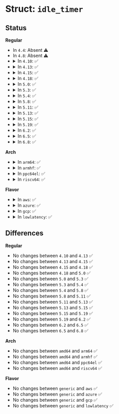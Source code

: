 # Struct: <code>idle_timer</code>

## Status
<b>Regular</b>
<ul>
<li>
In <code>4.4</code>: Absent ⚠️
</li>
<li>
In <code>4.8</code>: Absent ⚠️
</li>
<li>
<details>
<summary>In <code>4.10</code>: ✅</summary>

```c
struct idle_timer {
    struct hrtimer timer;
    int done;
};
```
</details>
</li>
<li>
<details>
<summary>In <code>4.13</code>: ✅</summary>

```c
struct idle_timer {
    struct hrtimer timer;
    int done;
};
```
</details>
</li>
<li>
<details>
<summary>In <code>4.15</code>: ✅</summary>

```c
struct idle_timer {
    struct hrtimer timer;
    int done;
};
```
</details>
</li>
<li>
<details>
<summary>In <code>4.18</code>: ✅</summary>

```c
struct idle_timer {
    struct hrtimer timer;
    int done;
};
```
</details>
</li>
<li>
<details>
<summary>In <code>5.0</code>: ✅</summary>

```c
struct idle_timer {
    struct hrtimer timer;
    int done;
};
```
</details>
</li>
<li>
<details>
<summary>In <code>5.3</code>: ✅</summary>

```c
struct idle_timer {
    struct hrtimer timer;
    int done;
};
```
</details>
</li>
<li>
<details>
<summary>In <code>5.4</code>: ✅</summary>

```c
struct idle_timer {
    struct hrtimer timer;
    int done;
};
```
</details>
</li>
<li>
<details>
<summary>In <code>5.8</code>: ✅</summary>

```c
struct idle_timer {
    struct hrtimer timer;
    int done;
};
```
</details>
</li>
<li>
<details>
<summary>In <code>5.11</code>: ✅</summary>

```c
struct idle_timer {
    struct hrtimer timer;
    int done;
};
```
</details>
</li>
<li>
<details>
<summary>In <code>5.13</code>: ✅</summary>

```c
struct idle_timer {
    struct hrtimer timer;
    int done;
};
```
</details>
</li>
<li>
<details>
<summary>In <code>5.15</code>: ✅</summary>

```c
struct idle_timer {
    struct hrtimer timer;
    int done;
};
```
</details>
</li>
<li>
<details>
<summary>In <code>5.19</code>: ✅</summary>

```c
struct idle_timer {
    struct hrtimer timer;
    int done;
};
```
</details>
</li>
<li>
<details>
<summary>In <code>6.2</code>: ✅</summary>

```c
struct idle_timer {
    struct hrtimer timer;
    int done;
};
```
</details>
</li>
<li>
<details>
<summary>In <code>6.5</code>: ✅</summary>

```c
struct idle_timer {
    struct hrtimer timer;
    int done;
};
```
</details>
</li>
<li>
<details>
<summary>In <code>6.8</code>: ✅</summary>

```c
struct idle_timer {
    struct hrtimer timer;
    int done;
};
```
</details>
</li>
</ul>
<b>Arch</b>
<ul>
<li>
<details>
<summary>In <code>arm64</code>: ✅</summary>

```c
struct idle_timer {
    struct hrtimer timer;
    int done;
};
```
</details>
</li>
<li>
<details>
<summary>In <code>armhf</code>: ✅</summary>

```c
struct idle_timer {
    struct hrtimer timer;
    int done;
};
```
</details>
</li>
<li>
<details>
<summary>In <code>ppc64el</code>: ✅</summary>

```c
struct idle_timer {
    struct hrtimer timer;
    int done;
};
```
</details>
</li>
<li>
<details>
<summary>In <code>riscv64</code>: ✅</summary>

```c
struct idle_timer {
    struct hrtimer timer;
    int done;
};
```
</details>
</li>
</ul>
<b>Flavor</b>
<ul>
<li>
<details>
<summary>In <code>aws</code>: ✅</summary>

```c
struct idle_timer {
    struct hrtimer timer;
    int done;
};
```
</details>
</li>
<li>
<details>
<summary>In <code>azure</code>: ✅</summary>

```c
struct idle_timer {
    struct hrtimer timer;
    int done;
};
```
</details>
</li>
<li>
<details>
<summary>In <code>gcp</code>: ✅</summary>

```c
struct idle_timer {
    struct hrtimer timer;
    int done;
};
```
</details>
</li>
<li>
<details>
<summary>In <code>lowlatency</code>: ✅</summary>

```c
struct idle_timer {
    struct hrtimer timer;
    int done;
};
```
</details>
</li>
</ul>

## Differences
<b>Regular</b>
<ul>
<li>
No changes between <code>4.10</code> and <code>4.13</code> ✅
</li>
<li>
No changes between <code>4.13</code> and <code>4.15</code> ✅
</li>
<li>
No changes between <code>4.15</code> and <code>4.18</code> ✅
</li>
<li>
No changes between <code>4.18</code> and <code>5.0</code> ✅
</li>
<li>
No changes between <code>5.0</code> and <code>5.3</code> ✅
</li>
<li>
No changes between <code>5.3</code> and <code>5.4</code> ✅
</li>
<li>
No changes between <code>5.4</code> and <code>5.8</code> ✅
</li>
<li>
No changes between <code>5.8</code> and <code>5.11</code> ✅
</li>
<li>
No changes between <code>5.11</code> and <code>5.13</code> ✅
</li>
<li>
No changes between <code>5.13</code> and <code>5.15</code> ✅
</li>
<li>
No changes between <code>5.15</code> and <code>5.19</code> ✅
</li>
<li>
No changes between <code>5.19</code> and <code>6.2</code> ✅
</li>
<li>
No changes between <code>6.2</code> and <code>6.5</code> ✅
</li>
<li>
No changes between <code>6.5</code> and <code>6.8</code> ✅
</li>
</ul>
<b>Arch</b>
<ul>
<li>
No changes between <code>amd64</code> and <code>arm64</code> ✅
</li>
<li>
No changes between <code>amd64</code> and <code>armhf</code> ✅
</li>
<li>
No changes between <code>amd64</code> and <code>ppc64el</code> ✅
</li>
<li>
No changes between <code>amd64</code> and <code>riscv64</code> ✅
</li>
</ul>
<b>Flavor</b>
<ul>
<li>
No changes between <code>generic</code> and <code>aws</code> ✅
</li>
<li>
No changes between <code>generic</code> and <code>azure</code> ✅
</li>
<li>
No changes between <code>generic</code> and <code>gcp</code> ✅
</li>
<li>
No changes between <code>generic</code> and <code>lowlatency</code> ✅
</li>
</ul>
